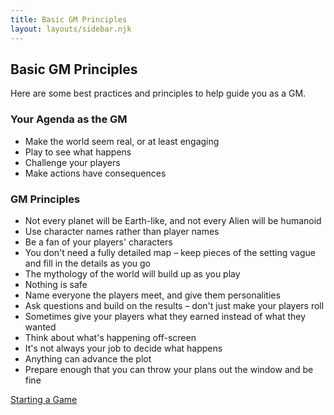 ```yaml
---
title: Basic GM Principles
layout: layouts/sidebar.njk
---
```


<div class="stack">

  ## Basic GM Principles

  Here are some best practices and principles to help guide you as a GM.

  ### Your Agenda as the GM

  - Make the world seem real, or at least engaging
  - Play to see what happens
  - Challenge your players
  - Make actions have consequences

  ### GM Principles

  - Not every planet will be Earth-like, and not every Alien will be humanoid
  - Use character names rather than player names
  - Be a fan of your players' characters
  - You don't need a fully detailed map – keep pieces of the setting vague and
    fill in the details as you go
  - The mythology of the world will build up as you play
  - Nothing is safe
  - Name everyone the players meet, and give them personalities
  - Ask questions and build on the results – don't just make your players roll
  - Sometimes give your players what they earned instead of what they wanted
  - Think about what's happening off-screen
  - It's not always your job to decide what happens
  - Anything can advance the plot
  - Prepare enough that you can throw your plans out the window and be fine

  [Starting a Game](/gm-guide/starting-a-game)

</div>
